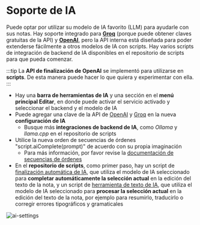 # Soporte de IA

Puede optar por utilizar su modelo de IA favorito (LLM) para ayudarle con sus notas.
Hay soporte integrado para **[Groq](https://groq.com/)** (porque puede obtener claves gratuitas de la API) y **[OpenAI](https://openai.com/)**,
pero la API interna está diseñada para poder extenderse fácilmente a otros modelos de IA con scripts.
Hay varios scripts de integración de backend de IA disponibles en el repositorio de scripts para que pueda comenzar.

:::tip
La **API de finalización de OpenAI** se implementó para utilizarse en **scripts**.
De esta manera puede hacer lo que quiera y experimentar con ella.
:::

- Hay una **barra de herramientas de IA** y una sección en el **menú principal Editar**, en donde puede activar
  el servicio activado y seleccionar el backend y el modelo de IA
- Puede agregar una clave de la API de [OpenAI](https://openai.com/) y [Groq](https://groq.com/) en la nueva **configuración de IA**
  - Busque más **integraciones de backend de IA**, como _Ollama_ y _llama.cpp_ en el repositorio de scripts
- Utilice la nueva orden de secuencias de órdenes "script.aiComplete(prompt)" de acuerdo con su propia imaginación
  - Para más información, por favor revise la
    [documentación de secuencias de órdenes](../scripting/methods-and-objects.md#use-a-completion-prompt-on-the-currently-selected-ai-model)
- En el **repositorio de scripts**, como primer paso, hay un script de
  [finalización automática de IA](https://github.com/qownnotes/scripts/tree/master/ai-autocompletion),
  que utiliza el modelo de IA seleccionado para **completar automáticamente la selección actual** en la edición del texto de la nota,
  y un script de [herramienta de texto de IA](https://github.com/qownnotes/scripts/tree/master/ai-text-tool),
  que utiliza el modelo de IA seleccionado para **procesar la selección actual** en la edición del texto de la nota,
  por ejemplo para resumirlo, traducirlo o corregir errores tipográficos y gramaticales

![ai-settings](/img/editor/ai-settings.webp)
